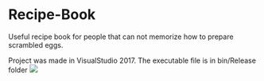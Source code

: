 # Recipe-Book
Useful recipe book for people that can not memorize how to prepare scrambled eggs.

Project was made in VisualStudio 2017.  The executable file is in bin/Release folder 
![](Screenshot/CookBook.png)
